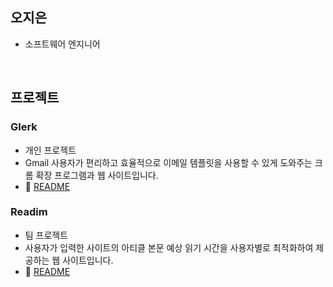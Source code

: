 ## 오지은

- 소프트웨어 엔지니어

<br />

## 프로젝트

### Glerk
- 개인 프로젝트
- Gmail 사용자가 편리하고 효율적으로 이메일 템플릿을 사용할 수 있게 도와주는 크롬 확장 프로그램과 웹 사이트입니다.
- 🔗 [README](https://github.com/glerk-gmail-template-extension/glerk-chrome-extension)

### Readim
- 팀 프로젝트
- 사용자가 입력한 사이트의 아티클 본문 예상 읽기 시간을 사용자별로 최적화하여 제공하는 웹 사이트입니다.
- 🔗 [README](https://github.com/team-sticky-252/readim-client)
